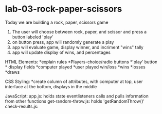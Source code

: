# lab-03-rock-paper-scissors

Today we are building a rock, paper, scissors game

1) The user will choose between rock, paper, and scissor and press a button labeled 'play'
1) on button press, app will randomly generate a play
1) app will evaluate game, display winner, and incriment "wins" tally
1) app will update display of wins, and percentages

HTML Elements:
    *explain rules
    *Players-choice/radio buttons
    *'play' button
    * display fields
        *computer played
        *user played
        win/loss
        *wins
        *losses
        *draws

CSS Styling:
    *create column of attributes, with computer at top, user interface at the bottom, displays in the middle

JavaScript:
    app.js: 
        holds state
        eventlisteners
        calls and pulls information from other functions
    get-random-throw.js:
        holds 'getRandomThrow()'
    check-results.js:
